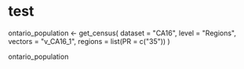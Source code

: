 # test

ontario_population <-
  get_census(
    dataset = "CA16",
    level = "Regions",
    vectors = "v_CA16_1",
    regions = list(PR = c("35"))
  )
  
ontario_population

